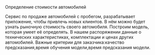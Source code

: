 Определение стоимости автомобилей

Сервис по продаже автомобилей с пробегом, разрабатывает приложение, чтобы привлечь новых клиентов. 
В нём можно будет узнать рыночную стоимость своего автомобиля.
Построим модель, которая умеет её определять. В нашем распоряжении данные о технических характеристиках, комплектации и ценах других автомобилей.
Важные критерии для заказчика:качество предсказания,время обучения модели,время предсказания модели.

